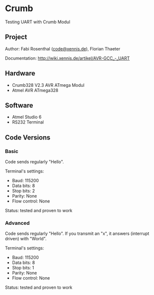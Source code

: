 # Crumb

Testing UART with Crumb Modul

## Project

Author: Fabi Rosenthal (code@xennis.de), Florian Thaeter

Documentation: http://wiki.xennis.de/artikel/AVR-GCC_-_UART

## Hardware

* Crumb328 V2.3 AVR ATmega Modul
* Atmel AVR ATmega328

## Software

* Atmel Studio 6
* RS232 Terminal

## Code Versions

### Basic

Code sends regularly "Hello".

Terminal's settings:
* Baud: 115200
* Data bits: 8
* Stop bits: 2
* Parity: None
* Flow control: None

Status: tested and proven to work

### Advanced

Code sends regularly "Hello". If you transmit an "x", it answers (interrupt driven) with "World".

Terminal's settings:
* Baud: 115200
* Data bits: 8
* Stop bits: 1
* Parity: None
* Flow control: None

Status: tested and proven to work